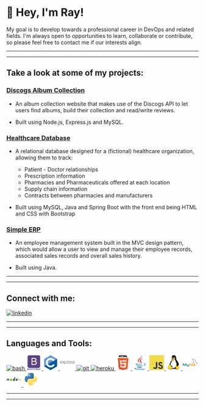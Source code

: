 # 👋 Hey, I'm Ray!

My goal is to develop towards a professional career in DevOps and related fields. I'm always open to opportunities to learn, collaborate or contribute, so please feel free to contact me if our interests align.

---

---

## Take a look at some of my projects:

### [Discogs Album Collection](https://github.com/InnovaTree/cst-336-final-project-discogs)

- An album collection website that makes use of the Discogs API to let users find albums, build their collection and read/write reviews. 

- Built using Node.js, Express.js and MySQL.

### [Healthcare Database](https://github.com/raymondshum/cst-363-final-database-design)

- A relational database designed for a (fictional) healthcare organization, allowing them to track:

    - Patient - Doctor relationships
    - Prescription information
    - Pharmacies and Pharmaceuticals offered at each location
    - Supply chain information
    - Contracts between pharmacies and manufacturers

- Built using MySQL, Java and Spring Boot with the front end being HTML and CSS with Bootstrap

### [Simple ERP](https://github.com/raymondshum/cst-338-simple-erp)

- An employee management system built in the MVC design pattern, which would allow a user to view and manage their employee records, associated sales records and overall sales history.

- Built using Java.

---


---

## Connect with me:

[![linkedin](https://img.shields.io/badge/LinkedIn-0077B5?style=for-the-badge&logo=linkedin&logoColor=white)](https://www.linkedin.com/in/raymond-shum/)

---

---

## Languages and Tools:

<p align="left"> <a href="https://www.gnu.org/software/bash/" target="_blank"> <img src="https://www.vectorlogo.zone/logos/gnu_bash/gnu_bash-icon.svg" alt="bash" width="40" height="40"/> </a> <a href="https://getbootstrap.com" target="_blank"> <img src="https://raw.githubusercontent.com/devicons/devicon/master/icons/bootstrap/bootstrap-plain-wordmark.svg" alt="bootstrap" width="40" height="40"/> </a> <a href="https://www.cprogramming.com/" target="_blank"> <img src="https://raw.githubusercontent.com/devicons/devicon/master/icons/c/c-original.svg" alt="c" width="40" height="40"/> </a> <a href="https://expressjs.com" target="_blank"> <img src="https://raw.githubusercontent.com/devicons/devicon/master/icons/express/express-original-wordmark.svg" alt="express" width="40" height="40"/> </a> <a href="https://git-scm.com/" target="_blank"> <img src="https://www.vectorlogo.zone/logos/git-scm/git-scm-icon.svg" alt="git" width="40" height="40"/> </a> <a href="https://heroku.com" target="_blank"> <img src="https://www.vectorlogo.zone/logos/heroku/heroku-icon.svg" alt="heroku" width="40" height="40"/> </a> <a href="https://www.w3.org/html/" target="_blank"> <img src="https://raw.githubusercontent.com/devicons/devicon/master/icons/html5/html5-original-wordmark.svg" alt="html5" width="40" height="40"/> </a> <a href="https://www.java.com" target="_blank"> <img src="https://raw.githubusercontent.com/devicons/devicon/master/icons/java/java-original.svg" alt="java" width="40" height="40"/> </a> <a href="https://developer.mozilla.org/en-US/docs/Web/JavaScript" target="_blank"> <img src="https://raw.githubusercontent.com/devicons/devicon/master/icons/javascript/javascript-original.svg" alt="javascript" width="40" height="40"/> </a> <a href="https://www.linux.org/" target="_blank"> <img src="https://raw.githubusercontent.com/devicons/devicon/master/icons/linux/linux-original.svg" alt="linux" width="40" height="40"/> </a> <a href="https://www.mysql.com/" target="_blank"> <img src="https://raw.githubusercontent.com/devicons/devicon/master/icons/mysql/mysql-original-wordmark.svg" alt="mysql" width="40" height="40"/> </a> <a href="https://nodejs.org" target="_blank"> <img src="https://raw.githubusercontent.com/devicons/devicon/master/icons/nodejs/nodejs-original-wordmark.svg" alt="nodejs" width="40" height="40"/> </a> <a href="https://www.python.org" target="_blank"> <img src="https://raw.githubusercontent.com/devicons/devicon/master/icons/python/python-original.svg" alt="python" width="40" height="40"/> </a> </p>

---

---
